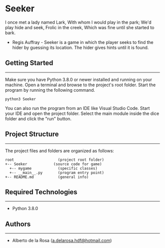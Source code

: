 # Seeker
I once met a lady named Lark,
With whom I would play in the park;
We'd play hide and seek,
Frolic in the creek,
Which was fine until she started to bark.
- Regis Auffray -
Seeker is a game in which the player seeks to find the hider by guessing its location. The hider gives hints until it is found.

## Getting Started
---
Make sure you have Python 3.8.0 or newer installed and running on your machine. Open a terminal and 
browse to the project's root folder. Start the program by running the following command.
```
python3 Seeker
```
You can also run the program from an IDE like Visual Studio Code. Start your IDE and open the 
project folder. Select the main module inside the dice folder and click the "run" button.

## Project Structure
---
The project files and folders are organized as follows:
```
root                    (project root folder)
+-- Seeker            (source code for game)
  +-- mygame            (specific classes)
  +-- __main__.py       (program entry point)
+-- README.md           (general info)
```

## Required Technologies
---
* Python 3.8.0

## Authors
---
* Alberto de la Rosa (a.delarosa.hdf@hotmail.com)